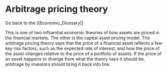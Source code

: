 # Arbitrage pricing theory

Go back to the [[Economic_Glossary]]


This is one of two influential economic theories of how assets are priced in the financial markets. The other is the capital asset pricing model. The arbitrage pricing theory says that the price of a financial asset reflects a few key risk factors, such as the expected rate of interest, and how the price of the asset changes relative to the price of a portfolio of assets. If the price of an asset happens to diverge from what the theory says it should be, arbitrage by investors should bring it back into line.

